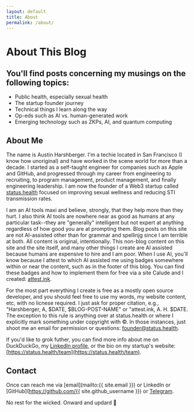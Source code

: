 ```yaml
---
layout: default
title: About
permalink: /about/
---
```


# About This Blog

## You'll find posts concerning my musings on the following topics:
- Public health, especially sexual health
- The startup founder journey
- Technical things I learn along the way
- Op-eds such as AI vs. human-generated work
- Emerging technology such as ZKPs, AI, and quantum computing

## About Me

The name is Austin Harshberger. I'm a techie located in San Francisco (I know how unoriginal) and have worked in the scene world for more than a decade. I started as a self-taught engineer for companies such as Apple and GitHub, and progressed through my career from engineering to recruiting, to program management, product management, and finally engineering leadership. I am now the founder of a Web3 startup called [status.health](https://status.health) focused on improving sexual wellness and reducing STI transmission rates.

I am an AI tools maxi and believe, strongly, that they help more than they hurt. I also think AI tools are nowhere near as good as humans at any particular task--they are "generally" intelligent but not expert at anything regardless of how good you are at prompting them. Blog posts on this site are not AI-assisted other than for grammar and spellinjg since I am terrible at both. All content is original, intentionally. This non-blog content on this site and the site itself, and many other things I create are AI assisted because humans are expensive to hire and I am poor. When I use AI, you'll know because I attest to which AI assisted me using badges somewhere within or near the content, such as in the footer of this blog. You can find these badges and how to implement them for free via a site Calude and I created: [attest.ink](https://attest.ink).

For the most part everything I create is free as a mostly open source developer, and you should feel free to use my words, my website content, etc, with no licnese required. I just ask for proper citation, e.g., "Harshberger, A, $DATE, $BLOG-POST-NAME" or "attest.ink, A. H. $DATE. The exception to this rule is anything over at status.health or where I explicitly mark something under copyright with ©. In those instances, just shoot me an email for permission or questions: founder@status.health.

If you'd like to grok futher, you can find more info about me on DuckDuckGo, my [LinkedIn profile](https://www.linkedin.com/in/aharshbe/), or the bio on my startup's website: [https://status.health/team](https://status.health/team).

## Contact

Once can reach me via [email](mailto:{{ site.email }}) or LinkedIn or [GitHub](https://github.com/{{ site.github_username }}) or [Telegram](https://t.me/antimoloch007).

No rest for the wicked. Onward and updard 🚀